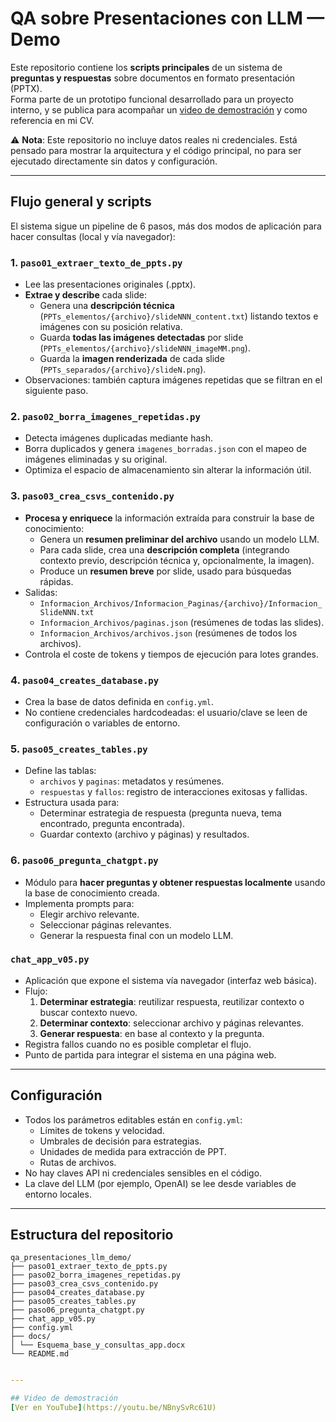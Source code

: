 # QA sobre Presentaciones con LLM — Demo

Este repositorio contiene los **scripts principales** de un sistema de **preguntas y respuestas** sobre documentos en formato presentación (PPTX).  
Forma parte de un prototipo funcional desarrollado para un proyecto interno, y se publica para acompañar un [video de demostración](https://youtu.be/NBnySvRc61U) y como referencia en mi CV.

⚠️ **Nota**: Este repositorio no incluye datos reales ni credenciales. Está pensado para mostrar la arquitectura y el código principal, no para ser ejecutado directamente sin datos y configuración.

---

## Flujo general y scripts

El sistema sigue un pipeline de 6 pasos, más dos modos de aplicación para hacer consultas (local y vía navegador):

### 1. `paso01_extraer_texto_de_ppts.py`
- Lee las presentaciones originales (.pptx).
- **Extrae y describe** cada slide:
  - Genera una **descripción técnica** (`PPTs_elementos/{archivo}/slideNNN_content.txt`) listando textos e imágenes con su posición relativa.
  - Guarda **todas las imágenes detectadas** por slide (`PPTs_elementos/{archivo}/slideNNN_imageMM.png`).
  - Guarda la **imagen renderizada** de cada slide (`PPTs_separados/{archivo}/slideN.png`).
- Observaciones: también captura imágenes repetidas que se filtran en el siguiente paso.

### 2. `paso02_borra_imagenes_repetidas.py`
- Detecta imágenes duplicadas mediante hash.
- Borra duplicados y genera `imagenes_borradas.json` con el mapeo de imágenes eliminadas y su original.
- Optimiza el espacio de almacenamiento sin alterar la información útil.

### 3. `paso03_crea_csvs_contenido.py`
- **Procesa y enriquece** la información extraída para construir la base de conocimiento:
  - Genera un **resumen preliminar del archivo** usando un modelo LLM.
  - Para cada slide, crea una **descripción completa** (integrando contexto previo, descripción técnica y, opcionalmente, la imagen).
  - Produce un **resumen breve** por slide, usado para búsquedas rápidas.
- Salidas:
  - `Informacion_Archivos/Informacion_Paginas/{archivo}/Informacion_SlideNNN.txt`
  - `Informacion_Archivos/paginas.json` (resúmenes de todas las slides).
  - `Informacion_Archivos/archivos.json` (resúmenes de todos los archivos).
- Controla el coste de tokens y tiempos de ejecución para lotes grandes.

### 4. `paso04_creates_database.py`
- Crea la base de datos definida en `config.yml`.
- No contiene credenciales hardcodeadas: el usuario/clave se leen de configuración o variables de entorno.

### 5. `paso05_creates_tables.py`
- Define las tablas:
  - `archivos` y `paginas`: metadatos y resúmenes.
  - `respuestas` y `fallos`: registro de interacciones exitosas y fallidas.
- Estructura usada para:
  - Determinar estrategia de respuesta (pregunta nueva, tema encontrado, pregunta encontrada).
  - Guardar contexto (archivo y páginas) y resultados.

### 6. `paso06_pregunta_chatgpt.py`
- Módulo para **hacer preguntas y obtener respuestas localmente** usando la base de conocimiento creada.
- Implementa prompts para:
  - Elegir archivo relevante.
  - Seleccionar páginas relevantes.
  - Generar la respuesta final con un modelo LLM.

### `chat_app_v05.py`
- Aplicación que expone el sistema vía navegador (interfaz web básica).
- Flujo:
  1. **Determinar estrategia**: reutilizar respuesta, reutilizar contexto o buscar contexto nuevo.
  2. **Determinar contexto**: seleccionar archivo y páginas relevantes.
  3. **Generar respuesta**: en base al contexto y la pregunta.
- Registra fallos cuando no es posible completar el flujo.
- Punto de partida para integrar el sistema en una página web.

---

## Configuración

- Todos los parámetros editables están en `config.yml`:
  - Límites de tokens y velocidad.
  - Umbrales de decisión para estrategias.
  - Unidades de medida para extracción de PPT.
  - Rutas de archivos.
- No hay claves API ni credenciales sensibles en el código.
- La clave del LLM (por ejemplo, OpenAI) se lee desde variables de entorno locales.

---

## Estructura del repositorio

```plaintext
qa_presentaciones_llm_demo/
├── paso01_extraer_texto_de_ppts.py
├── paso02_borra_imagenes_repetidas.py
├── paso03_crea_csvs_contenido.py
├── paso04_creates_database.py
├── paso05_creates_tables.py
├── paso06_pregunta_chatgpt.py
├── chat_app_v05.py
├── config.yml
├── docs/
│ └── Esquema_base_y_consultas_app.docx
└── README.md

```


``` yaml

---

## Video de demostración
[Ver en YouTube](https://youtu.be/NBnySvRc61U)

```
